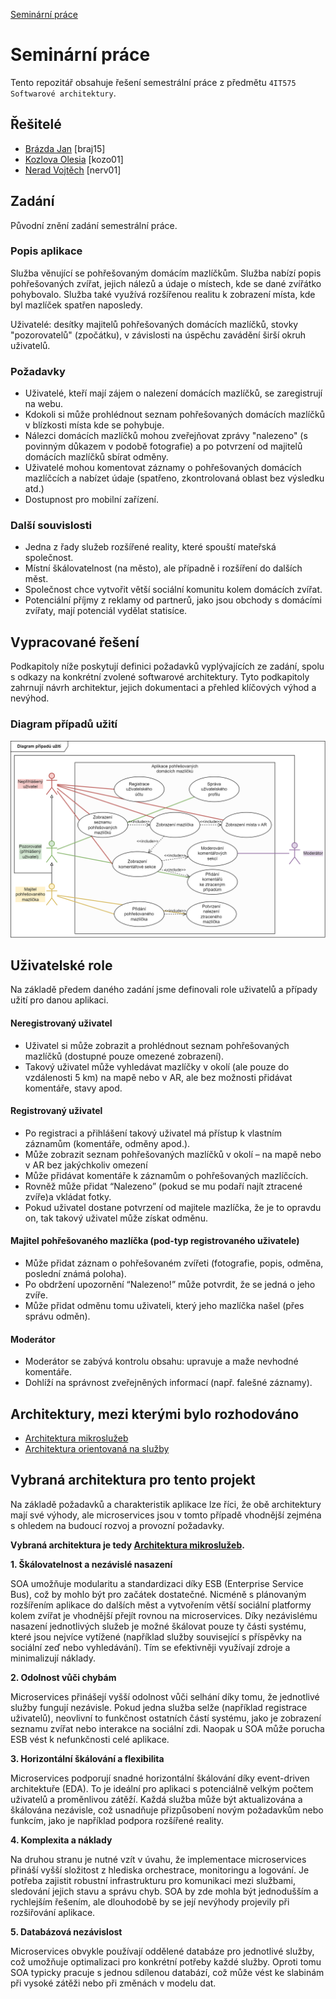 [Seminární práce](README.md)

# Seminární práce
Tento repozitář obsahuje řešení semestrální práce z předmětu `4IT575 Softwarové architektury`.

## Řešitelé
- [Brázda Jan](https://github.com/brazdahonza) [braj15]
- [Kozlova Olesia](https://github.com/oli711) [kozo01]
- [Nerad Vojtěch](https://github.com/vojtechnerad) [nerv01]

## Zadání
Původní znění zadání semestrální práce.

### Popis aplikace
Služba věnující se pohřešovaným domácím mazlíčkům. Služba nabízí popis pohřešovaných zvířat, jejich nálezů a údaje o místech, kde se dané zvířátko pohybovalo. Služba také využívá rozšířenou realitu k zobrazení místa, kde byl mazlíček spatřen naposledy.

Uživatelé: desítky majitelů pohřešovaných domácích mazlíčků, stovky "pozorovatelů" (zpočátku), v závislosti na úspěchu zavádění širší okruh uživatelů.

### Požadavky
- Uživatelé, kteří mají zájem o nalezení domácích mazlíčků, se zaregistrují na webu.
- Kdokoli si může prohlédnout seznam pohřešovaných domácích mazlíčků v blízkosti místa kde se pohybuje.
- Nálezci domácích mazlíčků mohou zveřejňovat zprávy "nalezeno" (s povinným důkazem v podobě fotografie) a po potvrzení od majitelů domácích mazlíčků sbírat odměny.
- Uživatelé mohou komentovat záznamy o pohřešovaných domácích mazlíčcích a nabízet údaje (spatřeno, zkontrolovaná oblast bez výsledku atd.)
- Dostupnost pro mobilní zařízení.

### Další souvislosti
- Jedna z řady služeb rozšířené reality, které spouští mateřská společnost.
- Místní škálovatelnost (na město), ale případně i rozšíření do dalších měst.
- Společnost chce vytvořit větší sociální komunitu kolem domácích zvířat.
- Potenciální příjmy z reklamy od partnerů, jako jsou obchody s domácími zvířaty, mají potenciál vydělat statisíce.

## Vypracované řešení
Podkapitoly níže poskytují definici požadavků vyplývajících ze zadání, spolu s odkazy na konkrétní zvolené softwarové architektury. Tyto podkapitoly zahrnují návrh architektur, jejich dokumentaci a přehled klíčových výhod a nevýhod.

### Diagram případů užití
![Diagram případů užití](assets/diagram-pripadu-uziti/diagram-pripadu-uziti.png)

## Uživatelské role
Na základě předem daného zadání jsme definovali role uživatelů a případy užití pro danou aplikaci.

#### Neregistrovaný uživatel 
* Uživatel si může zobrazit a prohlédnout seznam pohřešovaných mazlíčků (dostupné pouze omezené zobrazení).
* Takový uživatel může vyhledávat mazlíčky v okolí (ale pouze do vzdálenosti 5 km) na mapě nebo v AR, ale bez možnosti přidávat komentáře, stavy apod.

#### Registrovaný uživatel
* Po registraci a přihlášení takový uživatel má přístup k vlastním záznamům (komentáře, odměny apod.).
* Může zobrazit seznam pohřešovaných mazlíčků v okolí – na mapě nebo v AR bez jakýchkoliv omezení
* Může přidávat komentáře k záznamům o pohřešovaných mazlíčcích.
* Rovněž může přidat “Nalezeno” (pokud se mu podaří najít ztracené zvíře)a vkládat fotky.
* Pokud uživatel dostane potvrzení od majitele mazlíčka, že je to opravdu on, tak takový uživatel může získat odměnu.
  
#### Majitel pohřešovaného mazlíčka (pod-typ registrovaného uživatele) 
*	Může přidat záznam o pohřešovaném zvířeti (fotografie, popis, odměna, poslední známá poloha).
*	Po obdržení upozornění “Nalezeno!” může potvrdit, že se jedná o jeho zvíře.
*	Může přidat odměnu tomu uživateli, který jeho mazlíčka našel (přes správu odměn).
  
#### Moderátor 
*	Moderátor se zabývá kontrolu obsahu: upravuje a maže nevhodné komentáře.
*	Dohlíží na správnost zveřejněných informací (např. falešné záznamy).

## Architektury, mezi kterými bylo rozhodováno
- [Architektura mikroslužeb](./microservices/README.md)
- [Architektura orientovaná na služby](./soa/README.md)

## Vybraná architektura pro tento projekt

Na základě požadavků a charakteristik aplikace lze říci, že obě architektury mají své výhody, ale microservices jsou v tomto případě vhodnější zejména s ohledem na budoucí rozvoj a provozní požadavky.

**Vybraná architektura je tedy [Architektura mikroslužeb](./microservices/README.md).**

**1. Škálovatelnost a nezávislé nasazení**

SOA umožňuje modularitu a standardizaci díky ESB (Enterprise Service Bus), což by mohlo být pro začátek dostatečné. Nicméně s plánovaným rozšířením aplikace do dalších měst a vytvořením větší sociální platformy kolem zvířat je vhodnější přejít rovnou na microservices. Díky nezávislému nasazení jednotlivých služeb je možné škálovat pouze ty části systému, které jsou nejvíce vytížené (například služby související s příspěvky na sociální zeď nebo vyhledávání). Tím se efektivněji využívají zdroje a minimalizují náklady.

**2. Odolnost vůči chybám**

Microservices přinášejí vyšší odolnost vůči selhání díky tomu, že jednotlivé služby fungují nezávisle. Pokud jedna služba selže (například registrace uživatelů), neovlivní to funkčnost ostatních částí systému, jako je zobrazení seznamu zvířat nebo interakce na sociální zdi. Naopak u SOA může porucha ESB vést k nefunkčnosti celé aplikace.

**3. Horizontální škálování a flexibilita**

Microservices podporují snadné horizontální škálování díky event-driven architektuře (EDA). To je ideální pro aplikaci s potenciálně velkým počtem uživatelů a proměnlivou zátěží. Každá služba může být aktualizována a škálována nezávisle, což usnadňuje přizpůsobení novým požadavkům nebo funkcím, jako je například podpora rozšířené reality.

**4. Komplexita a náklady**

Na druhou stranu je nutné vzít v úvahu, že implementace microservices přináší vyšší složitost z hlediska orchestrace, monitoringu a logování. Je potřeba zajistit robustní infrastrukturu pro komunikaci mezi službami, sledování jejich stavu a správu chyb. SOA by zde mohla být jednodušším a rychlejším řešením, ale dlouhodobě by se její nevýhody projevily při rozšiřování aplikace.

**5. Databázová nezávislost**

Microservices obvykle používají oddělené databáze pro jednotlivé služby, což umožňuje optimalizaci pro konkrétní potřeby každé služby. Oproti tomu SOA typicky pracuje s jednou sdílenou databází, což může vést ke slabinám při vysoké zátěži nebo při změnách v modelu dat.
